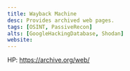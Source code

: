 ```yaml
---
title: Wayback Machine
desc: Provides archived web pages.
tags: [OSINT, PassiveRecon]
alts: [GoogleHackingDatabase, Shodan]
website:
---
```


HP:
<a href="https://archive.org/web/" target="_blank" rel="noopener noreferrer">
    https://archive.org/web/
</a>
